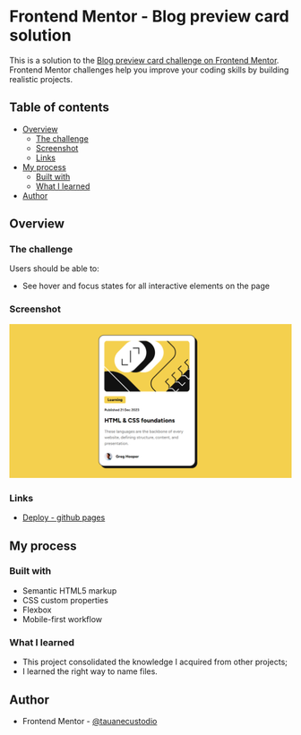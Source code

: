 # Frontend Mentor - Blog preview card solution

This is a solution to the [Blog preview card challenge on Frontend Mentor](https://www.frontendmentor.io/challenges/blog-preview-card-ckPaj01IcS). Frontend Mentor challenges help you improve your coding skills by building realistic projects. 

## Table of contents

- [Overview](#overview)
  - [The challenge](#the-challenge)
  - [Screenshot](#screenshot)
  - [Links](#links)
- [My process](#my-process)
  - [Built with](#built-with)
  - [What I learned](#what-i-learned)
- [Author](#author)

## Overview

### The challenge

Users should be able to:

- See hover and focus states for all interactive elements on the page

### Screenshot

![screenshot](screenshot.png)

### Links

- [Deploy - github pages](https://tauanecustodio.github.io/frontend_mentor/blog-preview-card)

## My process

### Built with

- Semantic HTML5 markup
- CSS custom properties
- Flexbox
- Mobile-first workflow

### What I learned

- This project consolidated the knowledge I acquired from other projects;
- I learned the right way to name files.

## Author

- Frontend Mentor - [@tauanecustodio](https://www.frontendmentor.io/profile/TauaneCustodio)
